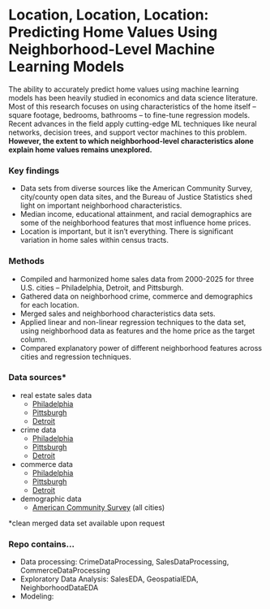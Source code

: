 # Location, Location, Location: Predicting Home Values Using Neighborhood-Level Machine Learning Models 

The ability to accurately predict home values using machine learning models has been heavily studied in economics and data science literature. Most of this research focuses on using characteristics of the home itself – square footage, bedrooms, bathrooms – to fine-tune regression models. Recent advances in the field apply cutting-edge ML techniques like neural networks, decision trees, and support vector machines to this problem. **However, the extent to which neighborhood-level characteristics alone explain home values remains unexplored.**

### Key findings
- Data sets from diverse sources like the American Community Survey, city/county open data sites, and the Bureau of Justice Statistics shed light on important neighborhood characteristics.
- Median income, educational attainment, and racial demographics are some of the neighborhood features that most influence home prices.
- Location is important, but it isn’t everything. There is significant variation in home sales within census tracts.

### Methods
- Compiled and harmonized home sales data from 2000-2025 for three U.S. cities – Philadelphia, Detroit, and Pittsburgh.
- Gathered data on neighborhood crime, commerce and demographics for each location.
- Merged sales and neighborhood characteristics data sets.
- Applied linear and non-linear regression techniques to the data set, using neighborhood data as features and the home price as the target column.
- Compared explanatory power of different neighborhood features across cities and regression techniques.

### Data sources*
- real estate sales data
    - [Philadelphia](https://opendataphilly.org/datasets/real-estate-transfers/)
    - [Pittsburgh](https://catalog.data.gov/dataset/allegheny-county-property-sale-transactions)
    - [Detroit](https://data.detroitmi.gov/datasets/detroitmi::property-sales-1/about)
- crime data
    - [Philadelphia](https://opendataphilly.org/datasets/crime-incidents/)
    - [Pittsburgh](https://www.pittsburghpa.gov/Safety/Police/Police-Data-Portal)
    - [Detroit](https://data.detroitmi.gov/datasets/8e532daeec1149879bd5e67fdd9c8be0_0/explore)
- commerce data
  - [Philadelphia](https://opendataphilly.org/datasets/city-registered-local-businesses/)
  - [Pittsburgh](https://data.wprdc.org/dataset/business-contractors-trades)
  - [Detroit](https://data.detroitmi.gov/documents/detroitmi::detroit-business-data-explorer/about?path=)
- demographic data
    - [American Community Survey](https://www.census.gov/programs-surveys/acs/data.html) (all cities)

*clean merged data set available upon request

### Repo contains...
- Data processing: CrimeDataProcessing, SalesDataProcessing, CommerceDataProcessing
- Exploratory Data Analysis: SalesEDA, GeospatialEDA, NeighborhoodDataEDA
- Modeling: 
